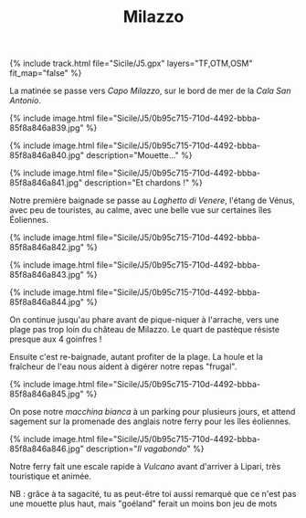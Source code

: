 ﻿---
title: "Milazzo"
permalink: /Sicile/J5/
sidebar:
  nav: "sicile"
enable_tracks: true
---

{% include track.html file="Sicile/J5.gpx" layers="TF,OTM,OSM" fit_map="false" %}

La matinée se passe vers *Capo Milazzo*, sur le bord de mer de la *Cala San Antonio*.

{% include image.html file="Sicile/J5/0b95c715-710d-4492-bbba-85f8a846a839.jpg" %}

{% include image.html file="Sicile/J5/0b95c715-710d-4492-bbba-85f8a846a840.jpg" description="Mouette..." %}

{% include image.html file="Sicile/J5/0b95c715-710d-4492-bbba-85f8a846a841.jpg" description="Et chardons !" %}

Notre première baignade se passe au *Laghetto di Venere*, l'étang de Vénus, avec peu de touristes, au calme, avec une belle vue sur certaines îles Éoliennes.

{% include image.html file="Sicile/J5/0b95c715-710d-4492-bbba-85f8a846a842.jpg" %}

{% include image.html file="Sicile/J5/0b95c715-710d-4492-bbba-85f8a846a843.jpg" %}

{% include image.html file="Sicile/J5/0b95c715-710d-4492-bbba-85f8a846a844.jpg" %}

On continue jusqu'au phare avant de pique-niquer à l'arrache, vers une plage pas trop loin du château de Milazzo. Le quart de pastèque résiste presque aux 4 goinfres !

Ensuite c'est re-baignade, autant profiter de la plage. La houle et la fraîcheur de l'eau nous aident à digérer notre repas "frugal".

{% include image.html file="Sicile/J5/0b95c715-710d-4492-bbba-85f8a846a845.jpg" %}

On pose notre *macchina bianca* à un parking pour plusieurs jours, et attend sagement sur la promenade des anglais notre ferry pour les îles éoliennes.

{% include image.html file="Sicile/J5/0b95c715-710d-4492-bbba-85f8a846a846.jpg" description="*Il vagabondo*" %}

Notre ferry fait une escale rapide à *Vulcano* avant d'arriver à Lipari, très touristique et animée.

NB : grâce à ta sagacité, tu as peut-être toi aussi remarqué que ce n'est pas une mouette plus haut, mais "goéland" ferait un moins bon jeu de mots
